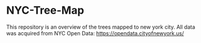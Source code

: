 # NYC-Tree-Map
This repository is an overview of the trees mapped to new york city. All data was acquired from NYC Open Data: https://opendata.cityofnewyork.us/
